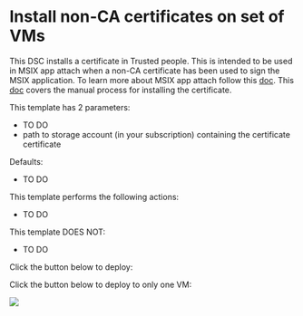 # Install non-CA certificates on set of VMs

This DSC installs a certificate in Trusted people. This is intended to be used in MSIX app attach when a non-CA certificate has been used to sign the MSIX application.
To learn more about MSIX app attach follow this [doc](https://docs.microsoft.com/en-us/azure/virtual-desktop/app-attach-azure-portal). This [doc](https://docs.microsoft.com/en-us/azure/virtual-desktop/app-attach#install-certificates) covers the manual process for installing the certificate. 

This template has 2 parameters:
- TO DO 
- path to storage account (in your subscription) containing the certificate certificate

Defaults:
- TO DO 

This template performs the following actions:
- TO DO
 
This template DOES NOT:
- TO DO

Click the button below to deploy:

Click the button below to deploy to only one VM:

<a href="https://portal.azure.com/#create/Microsoft.Template/uri/https:%2F%2Fraw.githubusercontent.com%2Fmadsamuel%2Fwvd%2Fmaster%2Fdsc%2Finstall%2520certificate%2Fazuredeploy.json" target="_blank">
    <img src="http://azuredeploy.net/deploybutton.png"/>
</a>